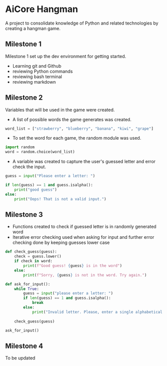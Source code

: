 # AiCore Hangman
A project to consolidate knowledge of Python and related technologies by creating a hangman game.

## Milestone 1
Milestone 1 set up the dev environment for getting started. 
- Learning git and Github
- reviewing Python commands
- reviewing bash terminal
- reviewing markdown

## Milestone 2
Variables that will be used in the game were created. 

- A list of possible words the game generates was created.

```python
word_list = ["strawberry", "blueberry", "banana", "kiwi", "grape"]
```
- To set the word for each game, the random module was used.

```python
import random
word = random.choice(word_list)
```

- A variable was created to capture the user's guessed letter and error check the input.

```python 
guess = input("Please enter a letter: ")

if len(guess) == 1 and guess.isalpha():
    print("good guess")
else:
    print("Oops! That is not a valid input.")
```

## Milestone 3
- Functions created to check if guessed letter is in randomly generated word
- Iterative error checking used when asking for input and further error checking done by keeping guesses lower case

```python
def check_guess(guess):
    check = guess.lower()
    if check in word:
        print(f"Good guess! {guess} is in the word")
    else:
        print(f"Sorry, {guess} is not in the word. Try again.")

def ask_for_input():
    while True:
        guess = input("please enter a letter: ")
        if len(guess) == 1 and guess.isalpha():
            break
        else:
            print("Invalid letter. Please, enter a single alphabetical character.")
    
    check_guess(guess)

ask_for_input()
```
## Milestone 4
To be updated

